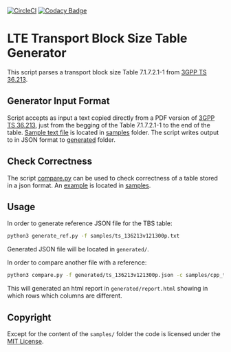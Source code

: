 [![CircleCI](https://circleci.com/gh/igorskh/generate_lte_tbs_table.svg?style=svg)](https://circleci.com/gh/igorskh/generate_lte_tbs_table)
[![Codacy Badge](https://api.codacy.com/project/badge/Grade/8228948b075c4e37afe4632813fba406)](https://www.codacy.com/app/igorskh/generate_lte_tbs_table?utm_source=github.com&amp;utm_medium=referral&amp;utm_content=igorskh/generate_lte_tbs_table&amp;utm_campaign=Badge_Grade)

# LTE Transport Block Size Table Generator
This script parses a transport block size Table 7.1.7.2.1-1 from [3GPP TS 36.213](https://portal.3gpp.org/desktopmodules/Specifications/SpecificationDetails.aspx?specificationId=2427).

## Generator Input Format
Script accepts as input a text copied directly from a PDF version of [3GPP TS 36.213](https://www.etsi.org/deliver/etsi_ts/136200_136299/136213/12.04.00_60/ts_136213v120400p.pdf), just from the begging of the Table 7.1.7.2.1-1 to the end of the table. [Sample text file](samples/ts_136213v121300p.txt) is located in [samples](samples/) folder. The script writes output to in JSON format to [generated](generated/) folder.

## Check Correctness
The script [compare.py](compare.py) can be used to check correctness of a table stored in a json format. An [example](samples/cpp_tbs.json) is located in [samples](samples/).

## Usage
In order to generate reference JSON file for the TBS table:
```bash
python3 generate_ref.py -f samples/ts_136213v121300p.txt
```

Generated JSON file will be located in `generated/`.

In order to compare another file with a reference:
```bash
python3 compare.py -f generated/ts_136213v121300p.json -c samples/cpp_tbs.json
```

This will generated an html report in `generated/report.html` showing in which rows which columns are different.

## Copyright
Except for the content of the `samples/` folder the code is licensed under the [MIT License](LICENSE.md).
